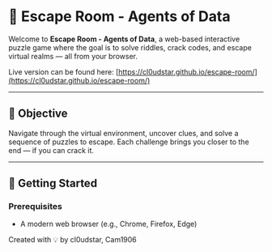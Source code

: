 # 🧠 Escape Room - Agents of Data

Welcome to **Escape Room - Agents of Data**, a web-based interactive puzzle game where the goal is to solve riddles, crack codes, and escape virtual realms — all from your browser.

Live version can be found here: [https://cl0udstar.github.io/escape-room/](https://cl0udstar.github.io/escape-room/)

---

## 🎯 Objective

Navigate through the virtual environment, uncover clues, and solve a sequence of puzzles to escape. Each challenge brings you closer to the end — if you can crack it.

---

## 🚀 Getting Started

### Prerequisites

- A modern web browser (e.g., Chrome, Firefox, Edge)


Created with 💡 by cl0udstar, Cam1906
